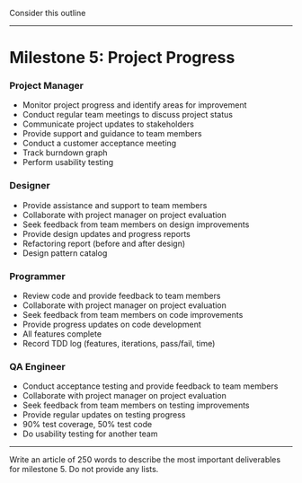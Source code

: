 Consider this outline

---

# Milestone 5: Project Progress


### Project Manager
- Monitor project progress and identify areas for improvement
- Conduct regular team meetings to discuss project status
- Communicate project updates to stakeholders
- Provide support and guidance to team members
- Conduct a customer acceptance meeting
- Track burndown graph
- Perform usability testing


### Designer
- Provide assistance and support to team members
- Collaborate with project manager on project evaluation
- Seek feedback from team members on design improvements
- Provide design updates and progress reports
- Refactoring report (before and after design)
- Design pattern catalog


### Programmer
- Review code and provide feedback to team members
- Collaborate with project manager on project evaluation
- Seek feedback from team members on code improvements
- Provide progress updates on code development
- All features complete
- Record TDD log (features, iterations, pass/fail, time)


### QA Engineer
- Conduct acceptance testing and provide feedback to team members
- Collaborate with project manager on project evaluation
- Seek feedback from team members on testing improvements
- Provide regular updates on testing progress
- 90% test coverage, 50% test code
- Do usability testing for another team

---

Write an article of 250 words to describe the most important deliverables for milestone 5.  Do not provide any lists.

